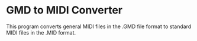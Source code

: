 # GMD to MIDI Converter

This program converts general MIDI files in the .GMD file format to standard MIDI files in the .MID format.
